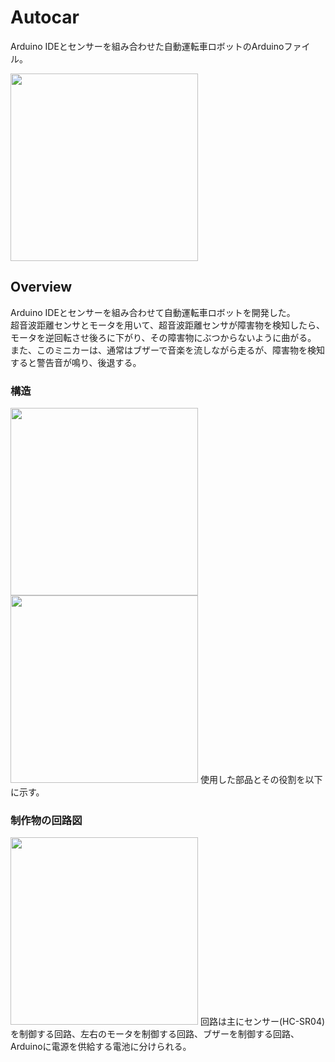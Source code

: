 # Autocar
Arduino IDEとセンサーを組み合わせた自動運転車ロボットのArduinoファイル。

<img src="https://github.com/aozam3/Autocar/assets/65112280/260c5cf0-9750-49e1-ad4e-e98cb39c290b.png" width="300">

## Overview
Arduino IDEとセンサーを組み合わせて自動運転車ロボットを開発した。<br/>
超音波距離センサとモータを用いて、超音波距離センサが障害物を検知したら、モータを逆回転させ後ろに下がり、その障害物にぶつからないように曲がる。<br/>
また、このミニカーは、通常はブザーで音楽を流しながら走るが、障害物を検知すると警告音が鳴り、後退する。<br/>

### 構造
<img src="https://github.com/aozam3/Autocar/assets/65112280/5d0e5fc1-26b6-4c85-a95a-2da6b8bd7d6d.png" width="300">
<img src="https://github.com/aozam3/Autocar/assets/65112280/a6a74501-d537-4d57-be9a-3329f3604e7b.png" width="300">
使用した部品とその役割を以下に示す。


### 制作物の回路図
<img src="https://github.com/aozam3/Autocar/assets/65112280/7f5e73d3-7fc6-48ff-8960-01c69f6337d1.png" width="300">
回路は主にセンサー(HC-SR04)を制御する回路、左右のモータを制御する回路、ブザーを制御する回路、Arduinoに電源を供給する電池に分けられる。

